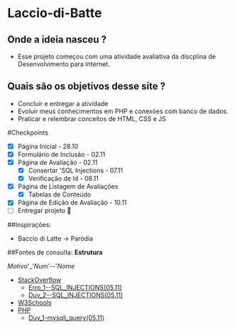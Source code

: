 # Laccio-di-Batte

## Onde a ideia nasceu ?
- Esse projeto começou com uma atividade avaliativa da
discplina de Desenvolvimento para Internet.

## Quais são os objetivos desse site ?
- Concluir e entregar a atividade
- Evoluir meus conhecimentos em PHP e conexões com banco de dados.
- Praticar e relembrar conceitos de HTML, CSS e JS

#Checkpoints
- [x] Página Inicial - 28.10
- [x] Formulário de Inclusão - 02.11
- [X] Página de Avaliação - 02.11
    - [X] Consertar 'SQL Injections - 07.11
    - [X] Verificação de Id - 08.11
- [X] Página de Listagem de Avaliações
    - [X] Tabelas de Conteúdo
- [X] Página de Edição de Avaliação - 10.11
- [ ] Entregar projeto :tada:

##Inspirações:
- Baccio di Latte -> Paródia

##Fontes de consulta:
**Estrutura**

_Motivo_'_'_Num_'--'_Nome_

- [StackOverflow](https://stackoverflow.com/)
    - [Erro_1--SQL_INJECTIONS(05.11)](https://stackoverflow.com/questions/71450130/fatal-error-uncaught-error-array-callback-must-have-exactly-two-elements)
    - [Duv_2--SQL_INJECTIONS(05.11)](https://stackoverflow.com/questions/60174/how-can-i-prevent-sql-injection-in-php)
- [W3Schools](https://www.w3schools.com/)
- [PHP](https://www.php.net/)
    - [Duv_1-mysqli_query(05.11)](https://www.php.net/manual/en/mysqli.query.php)
  
